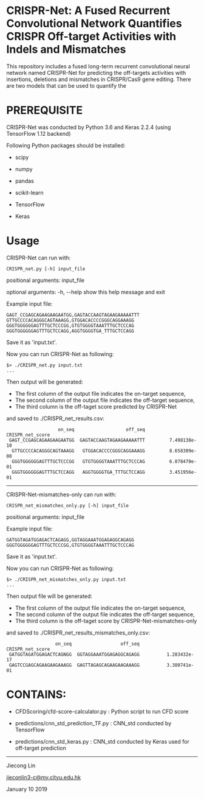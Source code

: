 # CRISPR-Net: A Fused Recurrent Convolutional Network Quantifies CRISPR Off-target Activities with Indels and Mismatches
This repository includes a fused long-term recurrent convolutional neural network named CRISPR-Net for predicting the off-targets activities with insertions, deletions and mismatches in CRISPR/Cas9 gene editing. There are two models that can be used to quantify the 

# PREREQUISITE
CRISPR-Net was conducted by Python 3.6 and Keras 2.2.4 (using TensorFlow 1.12 backend) 

Following Python packages should be installed:
<ul>
<li><p>scipy</p></li>
<li><p>numpy</p></li>
<li><p>pandas</p></li>
<li><p>scikit-learn</p></li>
<li><p>TensorFlow</p></li>
<li><p>Keras</p></li>
</ul>

# Usage

CRISPR-Net can run with:

    CRISPR_net.py [-h] input_file

positional arguments: input_file

optional arguments:
  -h, --help  show this help message and exit

Example input file:

    GAGT_CCGAGCAGAAGAAGAATGG,GAGTACCAAGTAGAAGAAAAATTT
    GTTGCCCCACAGGGCAGTAAAGG,GTGGACACCCCGGGCAGGAAAGG
    GGGTGGGGGGAGTTTGCTCCCGG,GTGTGGGGTAAATTTGCTCCCAG
    GGGTGGGGGGAGTTTGCTCCAGG,AGGTGGGGTGA_TTTGCTCCAGG

Save it as 'input.txt'.

Now you can run CRISPR-Net as following:

    $> ./CRISPR_net.py input.txt
    ...
    
Then output will be generated:

- The first column of the output file indicates the on-target sequence,
- The second column of the output file indicates the off-target sequence,
- The third column is the off-taget score predicted by CRISPR-Net

and saved to ./CRISPR_net_results.csv:

                       on_seq                   off_seq     CRISPR_net_score
     GAGT_CCGAGCAGAAGAAGAATGG  GAGTACCAAGTAGAAGAAAAATTT         7.498138e-10
      GTTGCCCCACAGGGCAGTAAAGG   GTGGACACCCCGGGCAGGAAAGG         8.658309e-08
      GGGTGGGGGGAGTTTGCTCCCGG   GTGTGGGGTAAATTTGCTCCCAG         6.078470e-01
      GGGTGGGGGGAGTTTGCTCCAGG   AGGTGGGGTGA_TTTGCTCCAGG         3.451956e-01
                     
--------------------------------------------------

CRISPR-Net-mismatches-only can run with:

    CRISPR_net_mismatches_only.py [-h] input_file

positional arguments: input_file

Example input file:

    GATGGTAGATGGAGACTCAGAGG,GGTAGGAAATGGAGAGGCAGAGG
    GGGTGGGGGGAGTTTGCTCCCGG,GTGTGGGGTAAATTTGCTCCCAG

Save it as 'input.txt'.

Now you can run CRISPR-Net as following:

    $> ./CRISPR_net_mismatches_only.py input.txt
    ...
    
Then output file will be generated:

- The first column of the output file indicates the on-target sequence,
- The second column of the output file indicates the off-target sequence,
- The third column is the off-taget score by CRISPR-Net-mismatches-only

and saved to ./CRISPR_net_results_mismatches_only.csv:
                     
                      on_seq                  off_seq      CRISPR_net_score
     GATGGTAGATGGAGACTCAGNGG  GGTAGGAAATGGAGAGGCAGAGG          1.283432e-17
     GAGTCCGAGCAGAAGAAGAAAGG  GAGTTAGAGCAGAAGAAGAAAGG          3.380741e-01


# CONTAINS:
<ul>
<li><p>CFDScoring/cfd-score-calculator.py : Python script to run CFD score </p></li>
<li><p>predictions/cnn_std_prediction_TF.py : CNN_std conducted by TensorFlow</p></li>
<li><p>predictions/cnn_std_keras.py : CNN_std conducted by Keras used for off-target prediction </p></li>
</p></li>
</ul>

---------------------------------------
Jiecong Lin

jieconlin3-c@my.cityu.edu.hk

January 10 2019
